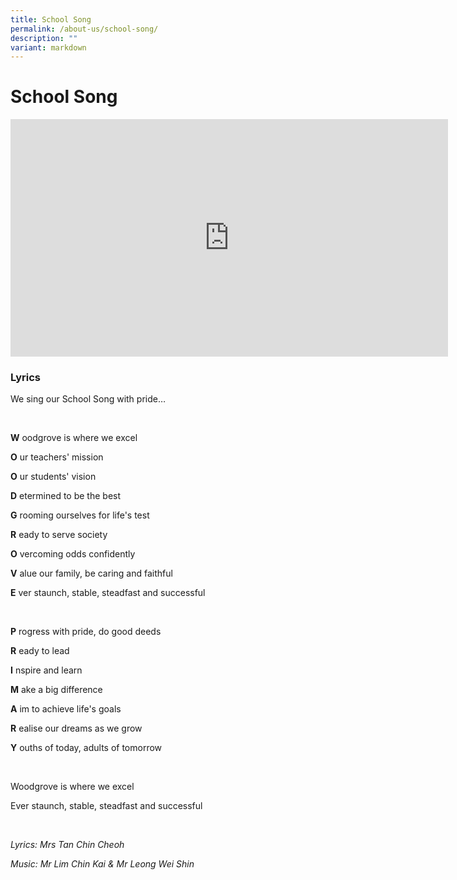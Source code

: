 ```yaml
---
title: School Song
permalink: /about-us/school-song/
description: ""
variant: markdown
---
```

# **School Song**




<iframe allowfullscreen="" allow="accelerometer; autoplay; clipboard-write; encrypted-media; gyroscope; picture-in-picture; web-share" frameborder="0" title="WGPS School Song 2023" src="https://www.youtube.com/embed/hrqNzJuDgd0" height="380" width="700"></iframe>





### Lyrics

We sing our School Song with pride…  

<br>

**W**&nbsp;oodgrove is where we excel

**O**&nbsp;ur teachers' mission

**O**&nbsp;ur students' vision

**D**&nbsp;etermined to be the best

**G**&nbsp;rooming ourselves for life's test

**R**&nbsp;eady to serve society

**O**&nbsp;vercoming odds confidently

**V**&nbsp;alue our family, be caring and faithful

**E**&nbsp;ver staunch, stable, steadfast and successful

<br>

**P**&nbsp;rogress with pride, do good deeds

**R**&nbsp;eady to lead

**I**&nbsp;nspire and learn

**M**&nbsp;ake a big difference

**A**&nbsp;im to achieve life's goals

**R**&nbsp;ealise our dreams as we grow

**Y**&nbsp;ouths of today, adults of tomorrow

<br> 

Woodgrove is where we excel

Ever staunch, stable, steadfast and successful

<br>

_Lyrics: Mrs Tan Chin Cheoh_

_Music: Mr Lim Chin Kai &amp; Mr Leong Wei Shin_